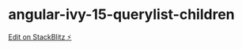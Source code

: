 # angular-ivy-15-querylist-children

[Edit on StackBlitz ⚡️](https://stackblitz.com/edit/angular-ivy-9xo7v7)